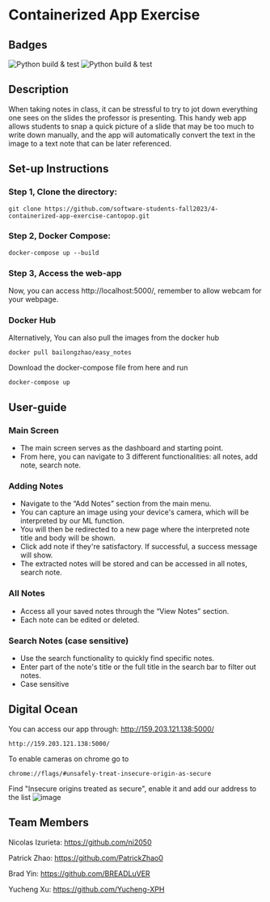 # Containerized App Exercise

## Badges

![Python build & test](https://github.com/software-students-fall2023/4-containerized-app-exercise-cantopop/actions/workflows/web.yml/badge.svg) 
![Python build & test](https://github.com/software-students-fall2023/4-containerized-app-exercise-cantopop/actions/workflows/mlc.yml/badge.svg) 

## Description

When taking notes in class, it can be stressful to try to jot down everything one sees on the slides the professor is presenting. This handy web app allows students to snap a quick picture of a slide that may be too much to write down manually, and the app will automatically convert the text in the image to a text note that can be later referenced. 


## Set-up Instructions

### Step 1, Clone the directory:
```
git clone https://github.com/software-students-fall2023/4-containerized-app-exercise-cantopop.git
```
### Step 2, Docker Compose:
```
docker-compose up --build
```
### Step 3, Access the web-app
Now, you can access http://localhost:5000/, remember to allow webcam for your webpage.
### Docker Hub
Alternatively, You can also pull the images from the docker hub
```
docker pull bailongzhao/easy_notes
```
Download the docker-compose file from here and run 
```
docker-compose up
```

## User-guide

### Main Screen
- The main screen serves as the dashboard and starting point.
- From here, you can navigate to 3 different functionalities: all notes, add note, search note.

### Adding Notes
- Navigate to the “Add Notes” section from the main menu.
- You can capture an image using your device's camera, which will be interpreted by our ML function.
- You will then be redirected to a new page where the interpreted note title and body will be shown.
- Click add note if they're satisfactory. If successful, a success message will show.
- The extracted notes will be stored and can be accessed in all notes, search note.

### All Notes
- Access all your saved notes through the “View Notes” section.
- Each note can be edited or deleted.

### Search Notes (case sensitive)
- Use the search functionality to quickly find specific notes.
- Enter part of the note's title or the full title in the search bar to filter out notes.
- Case sensitive

## Digital Ocean
You can access our app through: http://159.203.121.138:5000/
```
http://159.203.121.138:5000/
```

To enable cameras on chrome go to
```
chrome://flags/#unsafely-treat-insecure-origin-as-secure
```
Find "Insecure origins treated as secure", enable it and add our address to the list
![image](https://github.com/software-students-fall2023/4-containerized-app-exercise-cantopop/assets/91650640/26ac9741-8aae-43e2-891a-50f1de0a4aa4)


## Team Members

Nicolas Izurieta: https://github.com/ni2050

Patrick Zhao: https://github.com/PatrickZhao0

Brad Yin: https://github.com/BREADLuVER

Yucheng Xu: https://github.com/Yucheng-XPH

